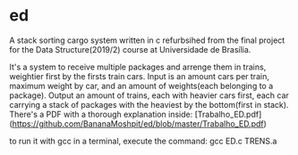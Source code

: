 # ed
A stack sorting cargo system written in c
refurbsihed from the final project for the Data Structure(2019/2) course at Universidade de Brasília.

It's a system to receive multiple packages and arrenge them in trains, weightier first by the firsts train cars.
Input is an amount cars per train, maximum weight by car, and an amount of weights(each belonging to a package).
Output an amount of trains, each with heavier cars first, each car carrying a stack of packages with the heaviest by the bottom(first in stack).
There's a PDF with a thorough explanation inside: [Trabalho_ED.pdf] (https://github.com/BananaMoshpit/ed/blob/master/Trabalho_ED.pdf)

to run it with gcc in a terminal, execute the command:
gcc ED.c TRENS.a


